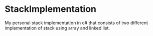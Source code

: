 StackImplementation
===================

My personal stack implementation in c# that consists of two different implementation of stack using  array and linked list.
